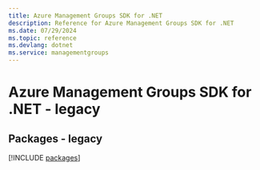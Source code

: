 ```yaml
---
title: Azure Management Groups SDK for .NET
description: Reference for Azure Management Groups SDK for .NET
ms.date: 07/29/2024
ms.topic: reference
ms.devlang: dotnet
ms.service: managementgroups
---
```

# Azure Management Groups SDK for .NET - legacy
## Packages - legacy
[!INCLUDE [packages](management-groups-index.md)]